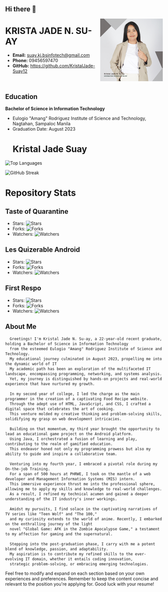 ## Hi there 👋

 <p align="center"><img src="https://github.com/KristalJade-Suay12/KristalJade-Suay12/blob/main/img/profle.png" alt="Profile Picture" width="200" height="200" align="right"></p>
 
# KRISTA JADE N. SU-AY


- **Email:** suay.kj.bsinfotech@gmail.com
- **Phone:** 09456597470
- **GitHub:** https://github.com/KristalJade-Suay12
<br>

## Education

**Bachelor of Science in Information Technology**
- Eulogio "Amang" Rodriguez Institute of Science and Technology, Nagtahan, Sampaloc Manila
- Graduation Date: August 2023
  # Kristal Jade Suay

<!-- Language Usage Chart -->
![Top Languages](https://github-readme-stats.vercel.app/api/top-langs/?username=KristalJade-Suay12&layout=compact)

<!-- GitHub Contributions Streak -->
![GitHub Streak](https://github-readme-streak-stats.herokuapp.com/?user=KristalJade-Suay12)

<!-- Status -->
# Repository Stats

## Taste of Quarantine
- Stars: ![Stars](https://img.shields.io/github/stars/KristalJade-Suay12/tasteofquarantine?style=social)
- Forks: ![Forks](https://img.shields.io/github/forks/KristalJade-Suay12/tasteofquarantine?style=social)
- Watchers: ![Watchers](https://img.shields.io/github/watchers/KristalJade-Suay12/tasteofquarantine?style=social)

## Les Quizerable Android
- Stars: ![Stars](https://img.shields.io/github/stars/KristalJade-Suay12/les_quizerable_andriod?style=social)
- Forks: ![Forks](https://img.shields.io/github/forks/KristalJade-Suay12/les_quizerable_andriod?style=social)
- Watchers: ![Watchers](https://img.shields.io/github/watchers/KristalJade-Suay12/les_quizerable_andriod?style=social)

## First Respo
- Stars: ![Stars](https://img.shields.io/github/stars/KristalJade-Suay12/first_respo?style=social)
- Forks: ![Forks](https://img.shields.io/github/forks/KristalJade-Suay12/first_respo?style=social)
- Watchers: ![Watchers](https://img.shields.io/github/watchers/KristalJade-Suay12/first_respo?style=social)

## About Me

      Greetings! I'm Kristal Jade N. Su-ay, a 22-year-old recent graduate, holding a Bachelor of Science in Information Technology 
      from the esteemed Eulogio "Amang" Rodriguez Institute of Science and Technology.
      My educational journey culminated in August 2023, propelling me into the dynamic world of IT
      My academic path has been an exploration of the multifaceted IT landscape, encompassing programming, networking, and systems analysis. 
      Yet, my journey is distinguished by hands-on projects and real-world experience that have nurtured my growth.
      
      In my second year of college, I led the charge as the main programmer in the creation of a captivating Food Recipe website. 
      Through the adept use of HTML, JavaScript, and CSS, I crafted a digital space that celebrates the art of cooking. 
      This venture molded my creative thinking and problem-solving skills, solidifying my grasp on web development intricacies.
      
      Building on that momentum, my third year brought the opportunity to lead an educational game project on the Android platform. 
      Using Java, I orchestrated a fusion of learning and play, contributing to the realm of gamified education. 
      This endeavor honed not only my programming prowess but also my ability to guide and inspire a collaborative team.
      
      Venturing into my fourth year, I embraced a pivotal role during my On-the-job Training. 
      For a span of 500 hours at PHRWE, I took on the mantle of a web developer and Management Information Systems (MIS) intern. 
      This immersive experience thrust me into the professional sphere, allowing me to apply my skills and knowledge to real-world challenges. 
      As a result, I refined my technical acumen and gained a deeper understanding of the IT industry's inner workings.
      
      Amidst my pursuits, I find solace in the captivating narratives of TV series like "Teen Wolf" and "The 100," 
      and my curiosity extends to the world of anime. Recently, I embarked on the enthralling journey of the light 
      novel "Global Game: AFK in the Zombie Apocalypse Game," a testament to my affection for gaming and the supernatural.
      
      Stepping into the post-graduation phase, I carry with me a potent blend of knowledge, passion, and adaptability. 
      My aspiration is to contribute my refined skills to the ever-evolving IT domain, whether it entails coding innovation, 
      strategic problem-solving, or embracing emerging technologies.

<!--
## Experience
**Job Title**
- Company Name, Location
- Employment Date: Start Date - End Date

**Responsibilities:**
- List your responsibilities and achievements in bullet points.

**Job Title**
- Company Name, Location
- Employment Date: Start Date - End Date

**Responsibilities:**
- List your responsibilities and achievements in bullet points.

## Projects
**Project Name**
- Brief description of the project.
- Technologies used: List the technologies or tools used.

**Project Name**
- Brief description of the project.
- Technologies used: List the technologies or tools used.

## Skills
- List your key skills, such as programming languages, frameworks, tools, etc.

## Certifications
**Certification Name**
- Issuing Organization
- Date: Month Year

**Certification Name**
- Issuing Organization
- Date: Month Year

## Volunteer Work
**Role**
- Organization Name, Location
- Date: Start Date - End Date
- Brief description of your volunteer work.

## Awards and Achievements
- List any relevant awards or recognition you've received.

## Interests
- Mention your hobbies or interests outside of work.

## Languages
- List any languages you are proficient in, along with your proficiency level.

---
-->
Feel free to modify and expand on each section based on your own experiences and preferences. Remember to keep the content concise and relevant to the position you're applying for. Good luck with your resume!

<!--
**KristalJade-Suay12/KristalJade-Suay12** is a ✨ _special_ ✨ repository because its `README.md` (this file) appears on your GitHub profile.

Here are some ideas to get you started:

- 🔭 I’m currently working on ...
- 🌱 I’m currently learning ...
- 👯 I’m looking to collaborate on ...
- 🤔 I’m looking for help with ...
- 💬 Ask me about ...
- 📫 How to reach me: ...
- 😄 Pronouns: ...
- ⚡ Fun fact: ...
-->

